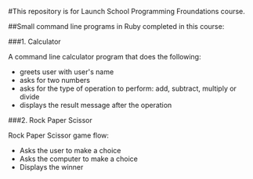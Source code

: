 #This repository is for Launch School Programming Froundations course. 

##Small command line programs in Ruby completed in this course:

###1. Calculator

A command line calculator program that does the following:

- greets user with user's name
- asks for two numbers
- asks for the type of operation to perform: add, subtract, multiply or divide
- displays the result message after the operation

###2. Rock Paper Scissor

Rock Paper Scissor game flow:

- Asks the user to make a choice
- Asks the computer to make a choice
- Displays the winner
